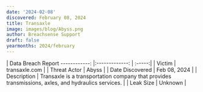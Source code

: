 ```yaml
---
date: '2024-02-08'
discovered: February 08, 2024
title: Transaxle
image: images/blog/Abyss.png
author: Breachsense Support
draft: false
yearmonths: 2024/february
---
```



| Data Breach Report
------------:     |:-------------:    | :-----:|
| Victim      | transaxle.com      | 
| Threat Actor      | Abyss      | 
| Date Discovered      | Feb 08, 2024      | 
| Description      | Transaxle is a transportation company that provides transmissions, axles, and hydraulics services.      | 
| Leak Size      | Unknown      | 

